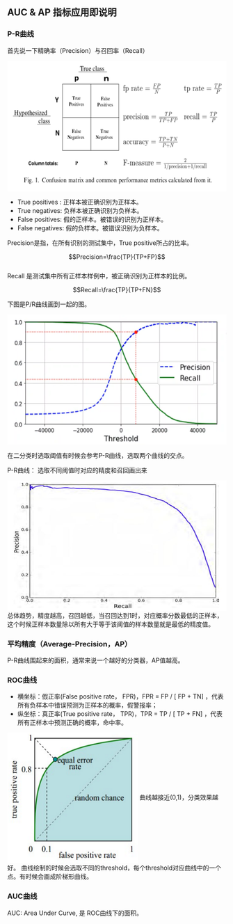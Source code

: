 
## AUC & AP 指标应用即说明

### P-R曲线  

首先说一下精确率（Precision）与召回率（Recall）  

<img src="https://github.com/QUAFFquaff/gracvity_graph_autoencoders/blob/master/pic_for_md/p_r.jpg?raw=true" width = "550" height = "300" alt="Structure" align=center />  

- True positives : 正样本被正确识别为正样本。
- True negatives: 负样本被正确识别为负样本。 
- False positives: 假的正样本。被错误的识别为正样本。
- False negatives: 假的负样本。被错误识别为负样本。  

Precision是指，在所有识别的测试集中，True positive所占的比率。  

$$Precision=\frac{TP}{TP+FP}$$  
Recall 是测试集中所有正样本样例中，被正确识别为正样本的比例。  

$$Recall=\frac{TP}{TP+FN}$$  

下图是P/R曲线画到一起的图。

<img src="https://github.com/QUAFFquaff/gracvity_graph_autoencoders/blob/master/pic_for_md/pr_graph.jpg?raw=true" width = "550" height = "300" alt="Structure" align=center /> 

在二分类时选取阈值有时候会参考P-R曲线，选取两个曲线的交点。

P-R曲线：
选取不同阈值时对应的精度和召回画出来 

<img src="https://github.com/QUAFFquaff/gracvity_graph_autoencoders/blob/master/pic_for_md/p-r-curve.jpg?raw=true" width = "550" height = "300" alt="Structure" align=center /> 
总体趋势，精度越高，召回越低，当召回达到1时，对应概率分数最低的正样本，这个时候正样本数量除以所有大于等于该阈值的样本数量就是最低的精度值。

### **平均精度（Average-Precision，AP）**  
P-R曲线围起来的面积，通常来说一个越好的分类器，AP值越高。

### **ROC曲线**  

- 横坐标：假正率(False positive rate， FPR)，FPR = FP / [ FP + TN] ，代表所有负样本中错误预测为正样本的概率，假警报率；
- 纵坐标：真正率(True positive rate， TPR)，TPR  = TP / [ TP + FN] ，代表所有正样本中预测正确的概率，命中率。

<img src="https://github.com/QUAFFquaff/gracvity_graph_autoencoders/blob/master/pic_for_md/ROC.jpg?raw=true" width = "300" height = "300" alt="Structure" align=center />    
曲线越接近(0,1)，分类效果越好。
曲线绘制的时候会选取不同的threshold，每个threshold对应曲线中的一个点。有时候会画成阶梯形曲线。


### **AUC曲线**  
AUC: Area Under Curve, 是 ROC曲线下的面积。